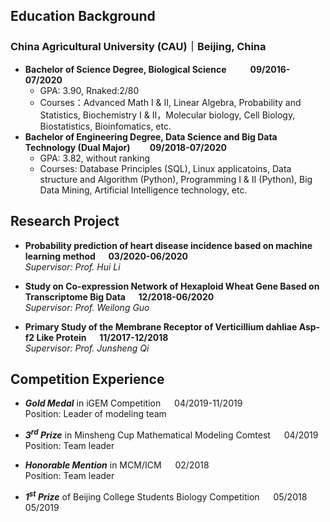 ## Education Background

### China Agricultural University (CAU)｜Beijing, China 
- **Bachelor of Science Degree, Biological Science &emsp; &emsp; 09/2016-07/2020**
  - GPA: 3.90, Rnaked:2/80
  - Courses：Advanced Math I & II, Linear Algebra, Probability and Statistics, Biochemistry I & II，Molecular biology, Cell Biology, Biostatistics, Bioinfomatics, etc.
- **Bachelor of Engineering Degree, Data Science and Big Data Technology (Dual Major)&emsp;&emsp; 09/2018-07/2020**
  - GPA: 3.82, without ranking
  - Courses: Database Principles (SQL), Linux applicatoins, Data structure and Algorithm (Python), Programming I & II (Python), Big Data Mining, Artificial Intelligence technology, etc.

## Research Project

- **Probability prediction of heart disease incidence based on machine learning method &emsp; 03/2020-06/2020** 
<br>*Supervisor: Prof. Hui Li*

- **Study on Co-expression Network of Hexaploid Wheat Gene Based on Transcriptome Big Data &emsp; 12/2018-06/2020** 
<br>*Supervisor: Prof. Weilong Guo*

- **Primary Study of the Membrane Receptor of Verticillium dahliae Asp-f2 Like Protein &emsp; 11/2017-12/2018**
<br>*Supervisor: Prof. Junsheng Qi*

## Competition Experience

- ***Gold Medal*** in iGEM Competition &emsp; 04/2019-11/2019  <br> Position: Leader of modeling team

- ***3<sup>rd</sup> Prize*** in Minsheng Cup Mathematical Modeling Comtest &emsp; 04/2019 <br> Position: Team leader

- ***Honorable Mention*** in MCM/ICM &emsp; 02/2018 <br> Position: Team leader

- ***1<sup>st</sup> Prize*** of Beijing College Students Biology Competition &emsp; 05/2018 05/2019
